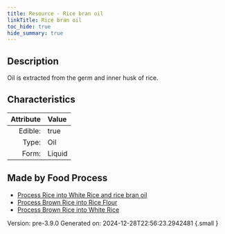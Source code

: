```yaml
---
title: Resource - Rice bran oil
linkTitle: Rice bran oil
toc_hide: true
hide_summary: true
---
```


## Description
&#10;&#9;&#9;Oil is extracted from the germ and inner husk of rice. 

## Characteristics

| Attribute      | Value |
|--------:|:------|
|Edible:|true|
|Type:|Oil|
|Form:|Liquid|
 



## Made by Food Process

- [Process Rice into White Rice and rice bran oil](/docs/definitions/food/process-rice-into-white-rice-and-rice-bran-oil)
- [Process Brown Rice into Rice Flour](/docs/definitions/food/process-brown-rice-into-rice-flour)
- [Process Brown Rice into White Rice](/docs/definitions/food/process-brown-rice-into-white-rice)

    

Version: pre-3.9.0 Generated on: 2024-12-28T22:56:23.2942481
{.small }
